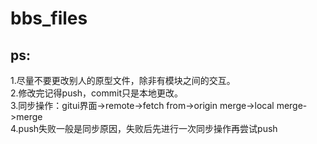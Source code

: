 # bbs_files

## ps:

1.尽量不要更改别人的原型文件，除非有模块之间的交互。<br>
2.修改完记得push，commit只是本地更改。<br>
3.同步操作：gitui界面->remote->fetch from->origin  merge->local merge->merge<br>
4.push失败一般是同步原因，失败后先进行一次同步操作再尝试push

